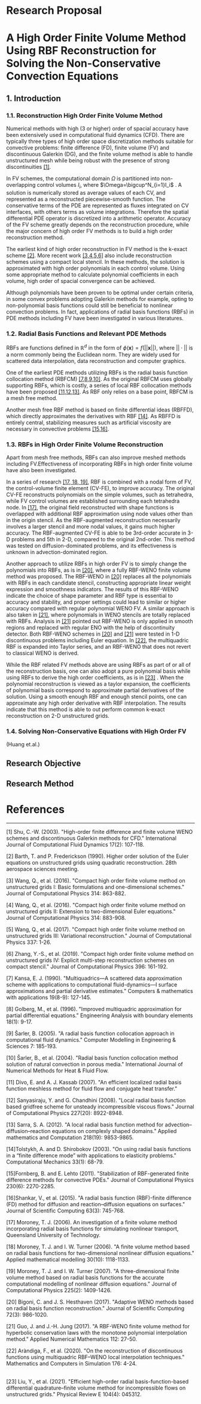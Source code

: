 <!-- markdownlint-disable MD033 MD041-->

# Research Proposal
# A High Order Finite Volume Method Using RBF Reconstruction for Solving the Non-Conservative Convection Equations

## 1. Introduction

### 1.1. Reconstruction High Order Finite Volume Method

Numerical methods with high (3 or higher) order of spacial accuracy have been extensively used in computational fluid dynamics (CFD). There are typically three types of high order space discretization methods suitable for convective problems: finite difference (FD), finite volume (FV) and discontinuous Galerkin (DG), and the finite volume method is able to handle unstructured mesh while being robust with the presence of strong discontinuities [[1]](#ref1). 

In FV schemes, the computational domain $\Omega$ is partitioned into non-overlapping control volumes $I_i$, where $\Omega=\bigcup^N_{i=1}I_i$ . A solution is numerically stored as average values of each CV, and represented as a reconstructed piecewise-smooth function. The conservative terms of the PDE are represented as fluxes integrated on CV interfaces, with others terms as volume integrations. Therefore the spatial differential PDE operator is discretized into a arithmetic operator. Accuracy of the FV scheme greatly depends on the reconstruction procedure, while the major concern of high order FV methods is to build a high order reconstruction method. 

The earliest kind of high order reconstruction in FV method is the k-exact scheme [[2]](#ref2). More recent work [[3,4,5,6]](#ref3) also include reconstruction schemes using a compact local stencil. In these methods, the solution is approximated with high order polynomials in each control volume. Using some appropriate method to calculate polynomial coefficients in each volume, high order of spacial convergence can be achieved. 

Although polynomials have been proven to be optimal under certain criteria, in some convex problems adopting Galerkin methods for example, opting to non-polynomial basis functions could still be beneficial to nonlinear convection problems. In fact, applications of radial basis functions (RBFs) in PDE methods including FV have been investigated in various literatures. 

### 1.2. Radial Basis Functions and Relevant PDE Methods

RBFs are functions defined in $\mathbb{R}^d$ in the form of $\phi(\mathbf{x})=f(||\mathbf{x}||)$, where $||\cdot||$ is a norm commonly being the Euclidean norm. They are widely used for scattered data interpolation, data reconstruction and computer graphics. 

One of the earliest PDE methods utilizing RBFs is the radial basis function collocation method (RBFCM) [[7,8,9,10]](#ref7). As the original RBFCM uses globally supporting RBFs, which is costly, a series of local RBF collocation methods have been proposed [[11,12,13]](#ref11). As RBF only relies on a base point, RBFCM is a mesh free method.

Another mesh free RBF method is based on finite differential ideas (RBFFD), which directly approximates the derivatives with RBF [[14]](#ref14). As RBFFD is entirely central, stabilizing measures such as artificial viscosity are necessary in convective problems [[15,16]](#ref15). 



### 1.3. RBFs in High Order Finite Volume Reconstruction

Apart from mesh free methods, RBFs can also improve meshed methods including FV.Effectiveness of incorporating RBFs in high order finite volume have also been investigated. 

In a series of research [[17, 18, 19]](#ref17), RBF is combined with a nodal form of FV, the control-volume finite element (CV-FE), to improve accuracy. The original CV-FE reconstructs polynomials on the simple volumes, such as tetrahedra, while FV control volumes are established surrounding each tetrahedra node. In [[17]](#ref17), the original field reconstructed with shape functions is overlapped with additional RBF approximation using node values other than in the origin stencil. As the RBF-augmented reconstruction necessarily involves a larger stencil and more nodal values, it gains much higher accuracy. The RBF-augmented CV-FE is able to be 3rd-order accurate in 3-D problems and 5th in 2-D, compared to the original 2nd-order. This method was tested on diffusion-dominated problems, and its effectiveness is unknown in advection-dominated region.

Another approach to utilize RBFs in high order FV is to simply change the polynomials into RBFs, as is in [[20]](#ref20), where a fully RBF-WENO finite volume method was proposed. The RBF-WENO in [[20]](#ref20) replaces all the polynomials with RBFs in each candidate stencil, constructing appropriate linear weight expression and smoothness indicators. The results of this RBF-WENO indicate the choice of shape parameter and RBF type is essential to accuracy and stability, and proper settings could lead to similar or higher accuracy compared with regular polynomial WENO FV. A similar approach is also taken in [[21]](#ref21), where polynomials in WENO stencils are totally replaced with RBFs. Analysis in [[21]](#ref21) pointed out RBF-WENO is only applied in smooth regions and replaced with regular ENO with the help of discontinuity detector. Both RBF-WENO schemes in [[20]](#ref20) and [[21]](#ref21) were tested in 1-D discontinuous problems including Euler equation. In [[22]](#ref22), the multiquadric RBF is expanded into Taylor series, and an RBF-WENO that does not revert to classical WENO is derived.

While the RBF related FV methods above are using RBFs as part of or all of the reconstruction basis, one can also adopt a pure polynomial basis while using RBFs to derive the high order coefficients, as is in [[23]](#ref23) . When the polynomial reconstruction is viewed as a taylor expansion, the coefficients of polynomial basis correspond to approximate partial derivatives of the solution. Using a smooth enough RBF and enough stencil points, one can approximate any high order derivative with RBF interpolation. The results indicate that this method is able to out perform common k-exact reconstruction on 2-D unstructured grids.

### 1.4. Solving Non-Conservative Equations with High Order FV

(Huang et.al.)


## Research Objective


## Research Method











# References
*****


<!-- Reference: FV -->
<span id="ref1"></span>
[1] Shu, C.-W. (2003). "High-order finite difference and finite volume WENO schemes and discontinuous Galerkin methods for CFD." International Journal of Computational Fluid Dynamics 17(2): 107-118.
	
<span id="ref2"></span>
[2] Barth, T. and P. Frederickson (1990). Higher order solution of the Euler equations on unstructured grids using quadratic reconstruction. 28th aerospace sciences meeting.

<span id="ref3"></span>
[3] Wang, Q., et al. (2016). "Compact high order finite volume method on unstructured grids I: Basic formulations and one-dimensional schemes." Journal of Computational Physics 314: 863-882.

<span id="ref4"></span>
[4] Wang, Q., et al. (2016). "Compact high order finite volume method on unstructured grids II: Extension to two-dimensional Euler equations." Journal of Computational Physics 314: 883-908.
	
<span id="ref5"></span>
[5] Wang, Q., et al. (2017). "Compact high order finite volume method on unstructured grids III: Variational reconstruction." Journal of Computational Physics 337: 1-26.
	
<span id="ref6"></span>
[6] Zhang, Y.-S., et al. (2019). "Compact high order finite volume method on unstructured grids IV: Explicit multi-step reconstruction schemes on compact stencil." Journal of Computational Physics 396: 161-192.

<!-- Reference RBF_other -->

<span id="ref7"></span>
[7] Kansa, E. J. (1990). "Multiquadrics—A scattered data approximation scheme with applications to computational fluid-dynamics—I surface approximations and partial derivative estimates." Computers & mathematics with applications 19(8-9): 127-145.

[8] Golberg, M., et al. (1996). "Improved multiquadric approximation for partial differential equations." Engineering Analysis with boundary elements 18(1): 9-17.
	
[9] Šarler, B. (2005). "A radial basis function collocation approach in computational fluid dynamics." Computer Modelling in Engineering & Sciences 7: 185-193.
	
[10] Šarler, B., et al. (2004). "Radial basis function collocation method solution of natural convection in porous media." International Journal of Numerical Methods for Heat & Fluid Flow.

<span id="ref11"></span>
[11] Divo, E. and A. J. Kassab (2007). "An efficient localized radial basis function meshless method for fluid flow and conjugate heat transfer."
	
[12] Sanyasiraju, Y. and G. Chandhini (2008). "Local radial basis function based gridfree scheme for unsteady incompressible viscous flows." Journal of Computational Physics 227(20): 8922-8948.
	
[13] Sarra, S. A. (2012). "A local radial basis function method for advection–diffusion–reaction equations on complexly shaped domains." Applied mathematics and Computation 218(19): 9853-9865.

<span id="ref14"></span>
[14]Tolstykh, A. and D. Shirobokov (2003). "On using radial basis functions in a “finite difference mode” with applications to elasticity problems." Computational Mechanics 33(1): 68-79.
	
<span id="ref15"></span>
[15]Fornberg, B. and E. Lehto (2011). "Stabilization of RBF-generated finite difference methods for convective PDEs." Journal of Computational Physics 230(6): 2270-2285.
	
[16]Shankar, V., et al. (2015). "A radial basis function (RBF)-finite difference (FD) method for diffusion and reaction–diffusion equations on surfaces." Journal of Scientific Computing 63(3): 745-768.
	


<!-- RBF REC -->

<span id="ref17"></span>
[17] Moroney, T. J. (2006). An investigation of a finite volume method incorporating radial basis functions for simulating nonlinear transport, Queensland University of Technology.
	
[18] Moroney, T. J. and I. W. Turner (2006). "A finite volume method based on radial basis functions for two-dimensional nonlinear diffusion equations." Applied mathematical modelling 30(10): 1118-1133.
	
[19] Moroney, T. J. and I. W. Turner (2007). "A three-dimensional finite volume method based on radial basis functions for the accurate computational modelling of nonlinear diffusion equations." Journal of Computational Physics 225(2): 1409-1426.

<span id="ref20"></span>
[20] Bigoni, C. and J. S. Hesthaven (2017). "Adaptive WENO methods based on radial basis function reconstruction." Journal of Scientific Computing 72(3): 986-1020.
	
<span id="ref21"></span>
[21] Guo, J. and J.-H. Jung (2017). "A RBF-WENO finite volume method for hyperbolic conservation laws with the monotone polynomial interpolation method." Applied Numerical Mathematics 112: 27-50.
	
<span id="ref22"></span>
[22] Aràndiga, F., et al. (2020). "On the reconstruction of discontinuous functions using multiquadric RBF–WENO local interpolation techniques." Mathematics and Computers in Simulation 176: 4-24.

<span id="ref23"></span>	
[23] Liu, Y., et al. (2021). "Efficient high-order radial basis-function-based differential quadrature–finite volume method for incompressible flows on unstructured grids." Physical Review E 104(4): 045312.
	




	

	

	
